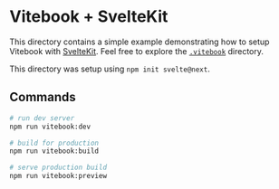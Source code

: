 # Vitebook + SvelteKit

This directory contains a simple example demonstrating how to setup Vitebook with
[SvelteKit](https://kit.svelte.dev). Feel free to explore the [`.vitebook`](./.vitebook)
directory.

This directory was setup using `npm init svelte@next`.

## Commands

```bash
# run dev server
npm run vitebook:dev

# build for production
npm run vitebook:build

# serve production build
npm run vitebook:preview
```

